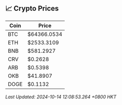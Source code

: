## 📈 Crypto Prices

| Coin | Price |
| ---- | ----- |
| BTC | $64366.0534 |
| ETH | $2533.3109 |
| BNB | $581.2927 |
| CRV | $0.2628 |
| ARB | $0.5398 |
| OKB | $41.8907 |
| DOGE | $0.1132 |

_Last Updated: 2024-10-14 12:08:53.264 +0800 HKT_